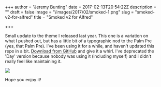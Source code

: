 +++
author = "Jeremy Bunting"
date = 2017-02-13T20:54:22Z
description = ""
draft = false
image = "/images/2017/02/smoked-1.png"
slug = "smoked-v2-for-alfred"
title = "Smoked v2 for Alfred"

+++

Small update to the theme I released last year. This one is a variation on what I pushed out, but has a little bit of a typographic nod to the Palm Pre (yes, that Palm Pre). I've been using it for a while, and haven't updated this repo in a bit. 
[Download from GitHub](https://github.com/qbunt/smoked/archive/v2.1.zip) and give it a whirl. I've deprecated the 'Day' version because nobody was using it (including myself) and I didn't really feel like maintaining it.

![](/img/2017/02/smoked.png)

Hope you enjoy it!


